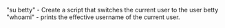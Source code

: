 "su betty" - Create a script that switches the current user to the user betty
"whoami" -  prints the effective username of the current user.
